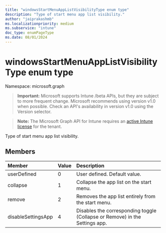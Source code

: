 ```yaml
---
title: "windowsStartMenuAppListVisibilityType enum type"
description: "Type of start menu app list visibility."
author: "jaiprakashmb"
ms.localizationpriority: medium
ms.subservice: "intune"
doc_type: enumPageType
ms.date: 08/01/2024
---
```


# windowsStartMenuAppListVisibilityType enum type

Namespace: microsoft.graph

> **Important:** Microsoft supports Intune /beta APIs, but they are subject to more frequent change. Microsoft recommends using version v1.0 when possible. Check an API's availability in version v1.0 using the Version selector.

> **Note:** The Microsoft Graph API for Intune requires an [active Intune license](https://go.microsoft.com/fwlink/?linkid=839381) for the tenant.

Type of start menu app list visibility.

## Members
|Member|Value|Description|
|:---|:---|:---|
|userDefined|0|User defined. Default value.|
|collapse|1|Collapse the app list on the start menu.|
|remove|2|Removes the app list entirely from the start menu.|
|disableSettingsApp|4|Disables the corresponding toggle (Collapse or Remove) in the Settings app.|